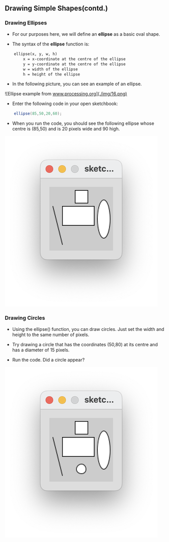 ## Drawing Simple Shapes(contd.)


### Drawing Ellipses

- For our purposes here, we will define an **ellipse** as a basic oval shape. 

- The syntax of the **ellipse** function is:

~~~
    ellipse(x, y, w, h)
        x = x-coordinate at the centre of the ellipse
        y = y-coordinate at the centre of the ellipse
        w = width of the ellipse
        h = height of the ellipse
~~~

- In the following picture, you can see an example of an ellipse. 

![Ellipse example from www.processing.org](./img/16.png)

- Enter the following code in your open sketchbook:

~~~java
    ellipse(85,50,20,60);
~~~

- When you run the code, you should see the following ellipse whose centre is (85,50) and is 20 pixels wide and 90 high.

![Drawing an ellipse](./img/17.png)


### Drawing Circles

- Using the ellipse() function, you can draw circles. Just set the width and height to the same number of pixels.

- Try drawing a circle that has the coordinates (50,80) at its centre and has a diameter of 15 pixels.

- Run the code.  Did a circle appear?

![Drawing a circle](./img/18.png)


